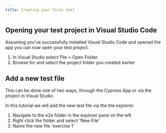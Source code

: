 ```yaml
---
title: Creating your first test
---
```


## Opening your test project in Visual Studio Code
Assuming you've successfully installed Visual Studio Code and opened the app you can now open your test project.

1. In Visual Studio select File > Open Folder
1. Browse for and select the project folder you created earlier

## Add a new test file
This can be done one of two ways, through the Cypress App or via the project in Visual Studio.

In this tutorial we will add the new test file via the the explorer:

1. Navigate to the e2e folder in the explorer pane on the left
1. Right click the folder and select 'New File'
1. Name the new file 'exercise 1'


